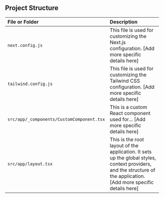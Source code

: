 ## Project Structure

| File or Folder                            | Description                                                                                                                                                         |
| :---------------------------------------- | :------------------------------------------------------------------------------------------------------------------------------------------------------------------ |
| `next.config.js`                          | This file is used for customizing the Next.js configuration. [Add more specific details here]                                                                       |
| `tailwind.config.js`                      | This file is used for customizing the Tailwind CSS configuration. [Add more specific details here]                                                                  |
| `src/app/_components/CustomComponent.tsx` | This is a custom React component used for... [Add more specific details here]                                                                                       |
| `src/app/layout.tsx`                      | This is the root layout of the application. It sets up the global styles, context providers, and the structure of the application. [Add more specific details here] |
